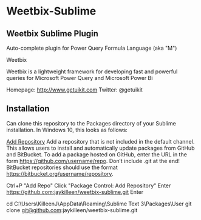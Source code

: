 # Weetbix-Sublime

## Weetbix Sublime Plugin
Auto-complete plugin for Power Query Formula Language (aka "M")

Weetbix

Weetbix is a lightweight framework for developing fast and powerful queries for Microsoft Power Query and Microsoft Power Bi

Homepage: http://www.getuikit.com
Twitter: @getuikit

## Installation

Can clone this repository to the Packages directory of your Sublime installation. In Windows 10, this looks as follows:

[Add Repository](https://packagecontrol.io/docs/usage)
Add a repository that is not included in the default channel. This allows users to install and automatically update packages from GitHub and BitBucket. To add a package hosted on GitHub, enter the URL in the form https://github.com/username/repo. Don’t include .git at the end! BitBucket repositories should use the format https://bitbucket.org/username/repository.

Ctrl+P "Add Repo"
Click "Package Control: Add Repository"
Enter https://github.com:jaykilleen/weetbix-sublime.git
Enter

cd C:\Users\KilleenJ\AppData\Roaming\Sublime Text 3\Packages\User
git clone git@github.com:jaykilleen/weetbix-sublime.git